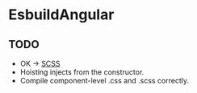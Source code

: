 # EsbuildAngular

## TODO
- OK -> [SCSS](https://siongui.github.io/2016/01/28/go-compile-sass-scss/)
- Hoisting injects from the constructor.
- Compile component-level .css and .scss correctly.
